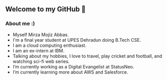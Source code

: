 ## Welcome to my GitHub 👋

### About me :)
- Myself Mirza Mojiz Abbas.
- I'm a final year student at UPES Dehradun doing B.Tech CSE.
- I am a cloud computing enthusiast.
- I am an ex-intern at IBM.
- Talking about my hobbies, I love to travel, play cricket and football, and watching sci-fi web series.
-  I’m currently working as a Digital Evangelist at StatusNeo.
- I’m currently learning more about AWS and Salesforce.
